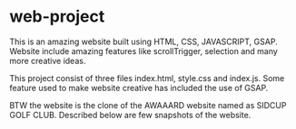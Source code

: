 # web-project
This is an amazing website built using HTML, CSS, JAVASCRIPT, GSAP. Website include amazing features like scrollTrigger, selection and many more creative ideas.

This project consist of three files index.html, style.css and index.js.
Some feature used to make website creative has included the use of GSAP.

BTW the website is the clone of the AWAAARD website named as SIDCUP GOLF CLUB.
Described below are few snapshots of the website.
